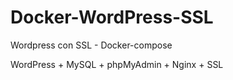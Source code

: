 # Docker-WordPress-SSL
Wordpress con SSL - Docker-compose

WordPress + MySQL + phpMyAdmin + Nginx + SSL


